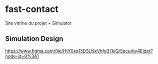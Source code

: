 # fast-contact

Site vitrine du projet + Simulator

## Simulation Design

https://www.figma.com/file/HtY0xq15D3LNxVhfg37kjQ/Security4Elder?node-id=0%3A1
